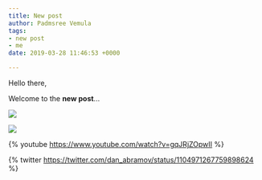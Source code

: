 ```yaml
---
title: New post
author: Padmsree Vemula
tags:
- new post
- me
date: 2019-03-28 11:46:53 +0000

---
```

Hello there,

Welcome to the **new post**...

![](https://cdn.pixabay.com/photo/2018/02/16/10/52/beverage-3157395_1280.jpg)

![](/assets/ImageTransformationService.jpeg)

{% youtube https://www.youtube.com/watch?v=gqJRjZOpwII %}

{% twitter https://twitter.com/dan_abramov/status/1104971267759898624 %}